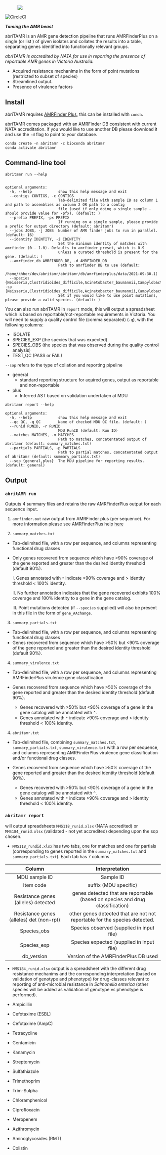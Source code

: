 <figure><img src="documentation/abriTAMR_logo.jpg"></figure>

[![CircleCI](https://circleci.com/gh/MDU-PHL/abritamr.svg?style=svg&circle-token=a54d59b013a30a507621695e738f0a72e47d6969)](https://circleci.com/gh/MDU-PHL/abritamr)

**_Taming the AMR beast_**

abriTAMR is an AMR gene detection pipeline that runs AMRFinderPlus on a single (or  list ) of given isolates and collates the results into a table, separating genes identified into functionally relevant groups.

_abriTAMR is accredited by NATA for use in reporting the presence of reportable AMR genes in Victoria Australia._

* Acquired resistance mechanims in the form of point mutations (restricted to subset of species)
* Streamlined output.
* Presence of virulence factors

## Install

abriTAMR requires [AMRFinder Plus](https://github.com/ncbi/amr), this can be installed with `conda`.

abriTAMR comes packaged with an AMRFinder DB consistent with current NATA accreditation. If you would like to use another DB please download it and use the `-d` flag to point to your database.

```
conda create -n abritamr -c bioconda abritamr
conda activate abritamr
```


## Command-line tool

```
abritamr run --help


optional arguments:
  -h, --help            show this help message and exit
  --contigs CONTIGS, -c CONTIGS
                        Tab-delimited file with sample ID as column 1 and path to assemblies as column 2 OR path to a contig
                        file (used if only doing a single sample - should provide value for -pfx). (default: )
  --prefix PREFIX, -px PREFIX
                        If running on a single sample, please provide a prefix for output directory (default: abritamr)
  --jobs JOBS, -j JOBS  Number of AMR finder jobs to run in parallel. (default: 16)
  --identity IDENTITY, -i IDENTITY
                        Set the minimum identity of matches with amrfinder (0 - 1.0). Defaults to amrfinder preset, which is 0.9
                        unless a curated threshold is present for the gene. (default: )
  --amrfinder_db AMRFINDER_DB, -d AMRFINDER_DB
                        Path to amrfinder DB to use (default:
                        /home/khhor/dev/abritamr/abritamr/db/amrfinderplus/data/2021-09-30.1)
  --species {Neisseria,Clostridioides_difficile,Acinetobacter_baumannii,Campylobacter,Enterococcus_faecalis,Enterococcus_faecium,Escherichia,Klebsiella,Salmonella,Staphylococcus_aureus,Staphylococcus_pseudintermedius,Streptococcus_agalactiae,Streptococcus_pneumoniae,Streptococcus_pyogenes}, -sp {Neisseria,Clostridioides_difficile,Acinetobacter_baumannii,Campylobacter,Enterococcus_faecalis,Enterococcus_faecium,Escherichia,Klebsiella,Salmonella,Staphylococcus_aureus,Staphylococcus_pseudintermedius,Streptococcus_agalactiae,Streptococcus_pneumoniae,Streptococcus_pyogenes}
                        Set if you would like to use point mutations, please provide a valid species. (default: )
```

You can also run abriTAMR in `report` mode, this will output a spreadsheet which is based on reportable/not-reportable requirements in Victoria. You will need to supply a quality control file (comma separated) (`-q`), with the following columns:

* ISOLATE
* SPECIES_EXP (the species that was expected)
* SPECIES_OBS (the species that was observed during the quality control analysis)
* TEST_QC (PASS or FAIL)

`--sop` refers to the type of collation and reporting pipeline
* general
  * standard reporting structure for aquired genes, output as reportable and non-reportable
* plus
  * Inferred AST based on validation undertaken at MDU

```
abritamr report --help

optional arguments:
  -h, --help            show this help message and exit
  --qc QC, -q QC        Name of checked MDU QC file. (default: )
  --runid RUNID, -r RUNID
                        MDU RunID (default: Run ID)
  --matches MATCHES, -m MATCHES
                        Path to matches, concatentated output of abritamr (default: summary_matches.txt)
  --partials PARTIALS, -p PARTIALS
                        Path to partial matches, concatentated output of abritamr (default: summary_partials.txt)
  --sop {general,plus}  The MDU pipeline for reporting results. (default: general)
```

## Output

### `abritAMR run` 

Outputs 4 summary files and retains the raw AMRFinderPlus output for each sequence input.

1. `amrfinder.out` raw output from AMRFinder plus (per sequence). For more information please see AMRFinderPlus help [here](https://github.com/ncbi/amr/wiki/Interpreting-results) 

2.  `summary_matches.txt` 
  * Tab-delimited file, with a row per sequence, and columns representing functional drug classes 
  * Only genes recovered from sequence which have >90% coverage of the gene reported and greater than the desired identity threshold (default 90%). 
    
    I. Genes annotated with `*` indicate >90% coverage and > identity threshold < 100% identity.
    
    II. No further annotation indicates that the gene recovered exhibits 100% coverage and 100% identity to a gene in the gene catalog.
    
    III. Point mutations detected (if `--species` supplied) will also be present in this file in the form of `gene_AAchange`.

3. `summary_partials.txt`
  * Tab-delimited file, with a row per sequence, and columns representing functional drug classes 
  * Genes recovered from sequence which have >50% but <90% coverage of the gene reported and greater than the desired identity threshold (default 90%). 

4. `summary_virulence.txt`
  * Tab-delimited file, with a row per sequence, and columns representing AMRFinderPlus virulence gene classification
  * Genes recovered from sequence which have >50% coverage of the gene reported and greater than the desired identity threshold (default 90%). 

      * Genes recovered with >50% but <90% coverage of a gene in the gene catalog will be annotated with `^`.
      * Genes annotated with `*` indicate >90% coverage and > identity threshold < 100% identity.

4. `abritamr.txt`
  * Tab-delimited file, combining `summary_matches.txt`, `summary_partials.txt`, `summary_virulence.txt` with a row per sequence, and columns representing AMRFinderPlus virulence gene classification and/or functional drug classes.
  * Genes recovered from sequence which have >50% coverage of the gene reported and greater than the desired identity threshold (default 90%). 

      * Genes recovered with >50% but <90% coverage of a gene in the gene catalog will be annotated with `^`.
      * Genes annotated with `*` indicate >90% coverage and > identity threshold < 100% identity.

### `abritamr report` 

will output spreadsheets `MMS118_runid.xlsx` (NATA accredited) or `MMS184_runid.xlsx` (validated - not yet accredited) depending upon the sop chosen.

* `MMS118_rundid.xlsx` has two tabs, one for matches and one for partials (corresponding to genes reported in the `summary_matches.txt` and `summary_partials.txt`). Each tab has 7 columns 

| Column | Interpretation |
|:---: | :---: |
| MDU sample ID | Sample ID |
|Item code | suffix (MDU specific) |
| Resistance genes (alleles) detected | genes detected that are reportable (based on species and drug classification)|
| Resistance genes (alleles) det (non-rpt) | other genes detected that are not not reportable for the species detected.
| Species_obs | Species observed (supplied in input file) |
| Species_exp | Species expected (supplied in input file) |
| db_version | Version of the AMRFinderPlus DB used |

* `MMS184_runid.xlsx` output is a spreadsheet with the different drug resistance mechanims and the corresponding interpretation (based on validation of genotype and phenotype) for drug-classes relevant to reporting of anti-microbial resistance in _Salmonella enterica_ (other species will be added as validation of genotype vs phenotype is performed).

* Ampicillin
* Cefotaxime (ESBL) 
* Cefotaxime (AmpC)
* Tetracycline
* Gentamicin
* Kanamycin
* Streptomycin
* Sulfathiazole
* Trimethoprim
* Trim-Sulpha
* Chloramphenicol 
* Ciprofloxacin
* Meropenem 
* Azithromycin
* Aminoglycosides (RMT)
* Colistin 

